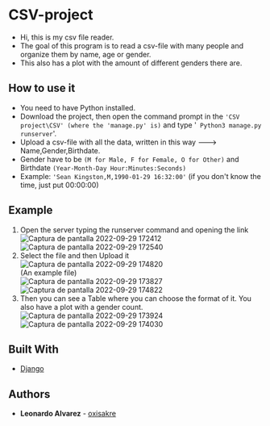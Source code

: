 # CSV-project
* Hi, this is my csv file reader.
* The goal of this program is to read a csv-file with many people and organize them by name, age or gender.
* This also has a plot with the amount of different genders there are.

## How to use it
* You need to have Python installed.
* Download the project, then open the command prompt in the ```'CSV project\CSV' (where the 'manage.py' is)``` and type '``` Python3 manage.py runserver```'.
* Upload a csv-file with all the data, written in this way ---> Name,Gender,Birthdate.
* Gender have to be ```(M for Male, F for Female, O for Other)``` and Birthdate ```(Year-Month-Day Hour:Minutes:Seconds)```
* Example: ```'Sean Kingston,M,1990-01-29 16:32:00'``` (if you don't know the time, just put 00:00:00)


## Example
1) Open the server typing the runserver command and opening the link \
![Captura de pantalla 2022-09-29 172412](https://user-images.githubusercontent.com/107063891/193077420-4be37eb8-8f3a-4946-8cdb-3ea5515ada56.png) \
![Captura de pantalla 2022-09-29 172540](https://user-images.githubusercontent.com/107063891/193077755-d622e10f-2209-409b-b0f4-9fe4ba0b1ef1.png) 
2) Select the file and then Upload it\
![Captura de pantalla 2022-09-29 174820](https://user-images.githubusercontent.com/107063891/193078558-eff29eb5-c62f-4e64-b0bd-05cda423358a.png) \
(An example file)\
![Captura de pantalla 2022-09-29 173827](https://user-images.githubusercontent.com/107063891/193078633-7d41d853-d8e1-45fa-8ed8-c2c90dd41652.png) \
![Captura de pantalla 2022-09-29 174822](https://user-images.githubusercontent.com/107063891/193078759-a1bb7563-9d70-48c1-8ad4-dd0b4232a7c0.png) 
3) Then you can see a Table where you can choose the format of it. You also have a plot with a gender count. \
![Captura de pantalla 2022-09-29 173924](https://user-images.githubusercontent.com/107063891/193079184-4de58be0-df4a-48db-a559-928c6f84249a.png) \
![Captura de pantalla 2022-09-29 174030](https://user-images.githubusercontent.com/107063891/193080171-357daa3a-7d8d-4b89-8ae3-162db2aff104.png) 

## Built With

* [Django](https://docs.djangoproject.com/en/4.1/)

## Authors

* **Leonardo Alvarez** - [oxisakre](https://github.com/oxisakre)